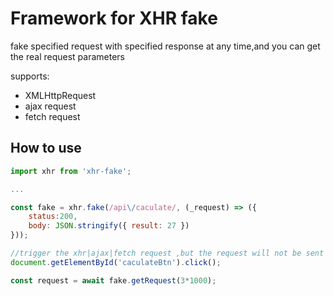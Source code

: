 # Framework for XHR fake

fake specified request with specified response at any time,and you can get the real request parameters

supports:
* XMLHttpRequest
* ajax request
* fetch request



## How to use

```javascript
import xhr from 'xhr-fake';

...

const fake = xhr.fake(/api\/caculate/, (_request) => ({ 
    status:200,
    body: JSON.stringify({ result: 27 }) 
}));

//trigger the xhr|ajax|fetch request ,but the request will not be sent to the server
document.getElementById('caculateBtn').click();

const request = await fake.getRequest(3*1000);
```

